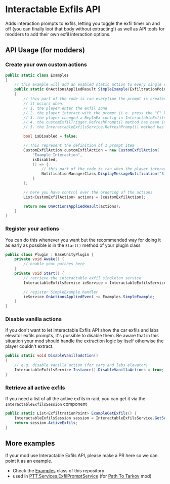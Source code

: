 # Interactable Exfils API

Adds interaction prompts to exfils, letting you toggle the exfil timer on and off (you can finally loot that body without extracting!) as well as API tools for modders to add their own exfil interaction options.

## API Usage (for modders)


### Create your own custom actions

```cs
public static class Examples
{
    // this example will add an enabled static action to every single extract in the game
    public static OnActionsAppliedResult SimpleExample(ExfiltrationPoint exfil, CustomExfilTrigger customExfilTrigger, bool exfilIsAvailableToPlayer)
    {
        // this part of the code is ran everytime the prompt is created/refreshed
        // it occurs when:
        // 1. the player enter the exfil zone
        // 2. the player interact with the prompt (i.e. press the "F" key)
        // 3. the player changed a BepInEx config in InteractableExfilsAPI
        // 4. the customExfilTrigger.RefreshPrompt() method has been invoked
        // 5. the InteractableExfilsService.RefreshPrompt() method has been invoked

        bool isDisabled = false;

        // This represent the definition of 1 prompt item
        CustomExfilAction customExfilAction = new CustomExfilAction(
            "Example Interaction",
            isDisabled,
            () => {
                // this part of the code is ran when the player interact with this prompt item
                NotificationManagerClass.DisplayMessageNotification("Simple Interaction Example Selected!");
            }
        );

        // here you have control over the ordering of the actions
        List<CustomExfilAction> actions = [customExfilAction];

        return new OnActionsAppliedResult(actions);
    }
}
```

### Register your actions

You can do this whenever you want but the recommended way for doing it as early as possible is in the `Start()` method of your plugin class

```cs
public class Plugin : BaseUnityPlugin {
    private void Awake() {
        // enable your patches here
    }
    private void Start() {
        // retrieve the interactable exfil singleton service
        InteractableExfilsService ieService = InteractableExfilsService.Instance();

        // register SimpleExample handler
        ieService.OnActionsAppliedEvent += Examples.SimpleExample;
    }
}
```

### Disable vanilla actions
If you don't want to let Interactable Exfils API show the car exfils and labs elevator exfils prompts, it's possible to disable them. Be aware that in this situation your mod should handle the extraction logic by itself otherwise the player couldn't extract.

```cs
public static void DisableVanillaAction()
{
    // e.g. disable vanilla action (for cars and labs elevator)
    InteractableExfilsService.Instance().DisableVanillaActions = true;
}
```

### Retrieve all active exfils

If you need a list of all the active exfils in raid, you can get it via the `InteractableExfilsSession` component

```cs
public static List<ExfiltrationPoint> ExampleGetExfils() {
    InteractableExfilsSession session = InteractableExfilsService.GetSession();
    return session.ActiveExfils;
}
```

## More examples
If your mod use Interactable Exfils API, please make a PR here so we can point it as an example.

- Check the [Examples](./Examples.cs) class of this repository
- used in [PTT.Services.ExfilPromptService](https://github.com/guillaumearm/PathToTarkov/blob/cc5a24140ae3acd9e212b9e73729e42b77780a7d/PTT-Plugin/Services/ExfilPromptService.cs) (for [Path To Tarkov](https://hub.sp-tarkov.com/files/file/569-path-to-tarkov/) mod)

